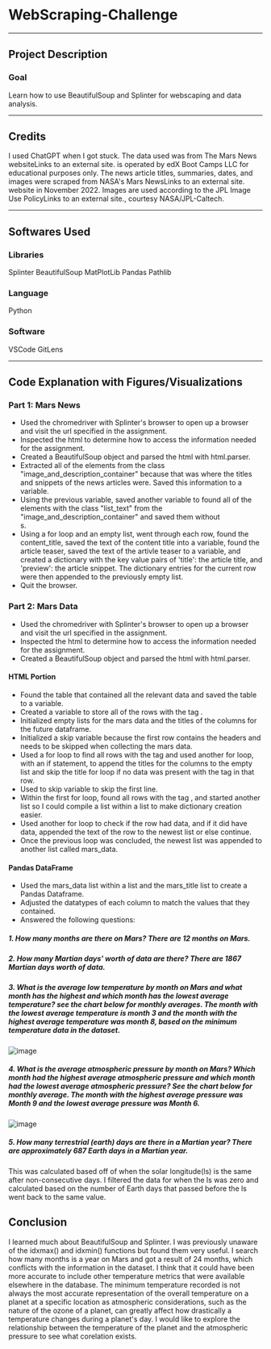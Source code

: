 # WebScraping-Challenge
------------
## Project Description

### Goal
Learn how to use BeautifulSoup and Splinter for webscaping and data analysis. 

------------
## Credits
I used ChatGPT when I got stuck. The data used was from The Mars News websiteLinks to an external site. is operated by edX Boot Camps LLC for educational purposes only. The news article titles, summaries, dates, and images were scraped from NASA's Mars NewsLinks to an external site. website in November 2022. Images are used according to the JPL Image Use PolicyLinks to an external site., courtesy NASA/JPL-Caltech.

------------
## Softwares Used
### Libraries
Splinter
BeautifulSoup
MatPlotLib
Pandas
Pathlib

### Language
Python

### Software
VSCode
GitLens

------------
## Code Explanation with Figures/Visualizations
### Part 1: Mars News
- Used the chromedriver with Splinter's browser to open up a browser and visit the url specified in the assignment.
- Inspected the html to determine how to access the information needed for the assignment.
- Created a BeautifulSoup object and parsed the html with html.parser.
- Extracted all of the elements from the class "image_and_description_container" because that was where the titles and snippets of the news articles were. Saved this information to a variable.
- Using the previous variable, saved another variable to found all of the elements with the class "list_text" from the "image_and_description_container" and saved them without <div>s.
- Using a for loop and an empty list, went through each row, found the content_title, saved the text of the content title into a variable, found the article teaser, saved the text of the artivle teaser to a variable, and created a dictionary with the key value pairs of 'title': the article title, and 'preview': the article snippet. The dictionary entries for the current row were then appended to the previously empty list.
- Quit the browser.

### Part 2: Mars Data 
- Used the chromedriver with Splinter's browser to open up a browser and visit the url specified in the assignment.
- Inspected the html to determine how to access the information needed for the assignment.
- Created a BeautifulSoup object and parsed the html with html.parser.

#### HTML Portion
- Found the table that contained all the relevant data and saved the table to a variable.
- Created a variable to store all of the rows with the tag <tr>.
- Initialized empty lists for the mars data and the titles of the columns for the future dataframe.
- Initialized a skip variable because the first row contains the headers and needs to be skipped when collecting the mars data.
- Used a for loop to find all rows with the tag <th> and used another for loop, with an if statement, to append the titles for the columns to the empty list and skip the title for loop if no data was present with the tag <th> in that row.
- Used to skip variable to skip the first line.
- Within the first for loop, found all rows with the tag <td>, and started another list so I could compile a list within a list to make dictionary creation easier.
- Used another for loop to check if the row had data, and if it did have data, appended the text of the row to the newest list or else continue.
- Once the previous loop was concluded, the newest list was appended to another list called mars_data.

#### Pandas DataFrame
- Used the mars_data list within a list and the mars_title list to create a Pandas Dataframe.
- Adjusted the datatypes of each column to match the values that they contained.
- Answered the following questions:
##### 1. How many months are there on Mars? There are 12 months on Mars.
##### 2. How many Martian days' worth of data are there? There are 1867 Martian days worth of data.
##### 3. What is the average low temperature by month on Mars and what month has the highest and which month has the lowest average temperature? see the chart below for monthly averages. The month with the lowest average temperature is month 3 and the month with the highest average temperature was month 8, based on the minimum temperature data in the dataset.

![image](https://github.com/SamanthaMcKay/WebScraping-Challenge/assets/132176159/9655edfb-26b6-4f31-a10d-4ca794ff725b)

##### 4. What is the average atmospheric pressure by month on Mars? Which month had the highest average atmospheric pressure and which month had the lowest average atmospheric pressure? See the chart below for monthly average. The month with the highest average pressure was Month 9 and the lowest average pressure was Month 6.

![image](https://github.com/SamanthaMcKay/WebScraping-Challenge/assets/132176159/2d0e2519-fa3e-4d94-8870-95855b0aa1bf)

##### 5. How many terrestrial (earth) days are there in a Martian year? There are approximately 687 Earth days in a Martian year. 
This was calculated based off of when the solar longitude(ls) is the same after non-consecutive days. I filtered the data for when the ls was zero and calculated based on the number of Earth days that passed before the ls went back to the same value. 


## Conclusion
I learned much about BeautifulSoup and Splinter. I was previously unaware of the idxmax() and idxmin() functions but found them very useful. I search how many months is a year on Mars and got a result of 24 months, which conflicts with the information in the dataset. I think that it could have been more accurate to include other temperature metrics that were available elsewhere in the database. The minimum temperature recorded is not always the most accurate representation of the overall temperature on a planet at a specific location as atmospheric considerations, such as the nature of the ozone of a planet, can greatly affect how drastically a temperature changes during a planet's day. I would like to explore the relationship between the temperature of the planet and the atmospheric pressure to see what corelation exists. 
